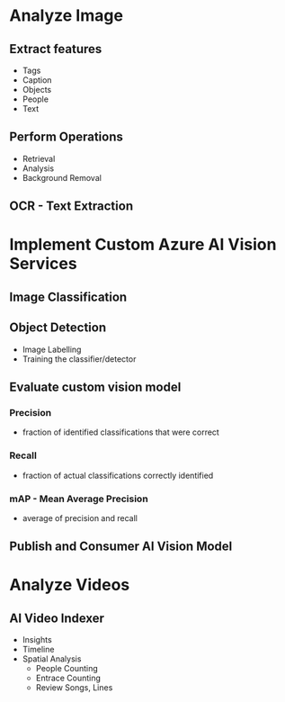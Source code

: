 # Analyze Image

## Extract features
* Tags
* Caption
* Objects
* People
* Text
## Perform Operations
* Retrieval
* Analysis
* Background Removal
## OCR - Text Extraction

# Implement Custom Azure AI Vision Services
## Image Classification
## Object Detection

* Image Labelling
* Training the classifier/detector

## Evaluate custom vision model
### Precision
* fraction of identified classifications that were correct
### Recall
* fraction of actual classifications correctly identified
### mAP - Mean Average Precision
* average of precision and recall

## Publish and Consumer AI Vision Model

# Analyze Videos

## AI Video Indexer
* Insights
* Timeline
* Spatial Analysis
   - People Counting
   - Entrace Counting
   - Review Songs, Lines
